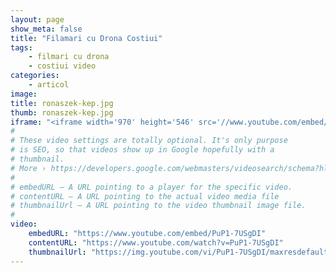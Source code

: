 ```yaml
---
layout: page
show_meta: false
title: "Filamari cu Drona Costiui"
tags:
    - filmari cu drona
    - costiui video
categories:
    - articol
image:
title: ronaszek-kep.jpg
thumb: ronaszek-kep.jpg
iframe: "<iframe width='970' height='546' src='//www.youtube.com/embed/PuP1-7USgDI' frameborder='0' allowfullscreen></iframe>"
#
# These video settings are totally optional. It's only purpose
# is SEO, so that videos show up in Google hopefully with a 
# thumbnail.
# More › https://developers.google.com/webmasters/videosearch/schema?hl=en&rd=1
#
# embedURL – A URL pointing to a player for the specific video.
# contentURL – A URL pointing to the actual video media file
# thumbnailUrl – A URL pointing to the video thumbnail image file.
#
video:
    embedURL: "https://www.youtube.com/embed/PuP1-7USgDI"
    contentURL: "https://www.youtube.com/watch?v=PuP1-7USgDI"
    thumbnailUrl: "https://img.youtube.com/vi/PuP1-7USgDI/maxresdefault.jpg"
---
```

<!--more-->

